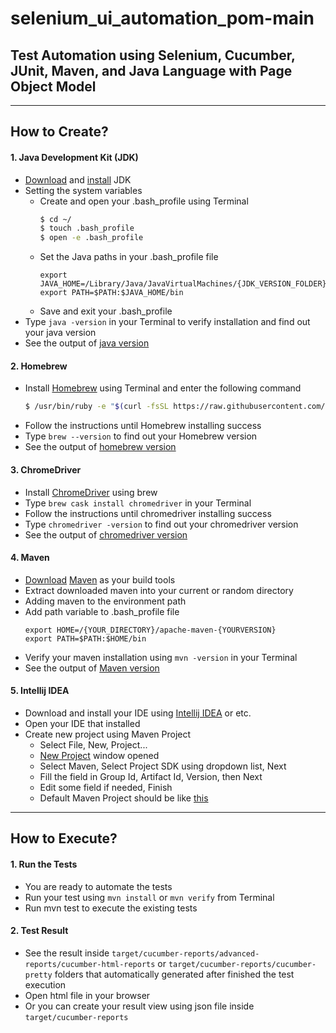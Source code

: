 # selenium_ui_automation_pom-main
Test Automation using **Selenium**, **Cucumber**, **JUnit**, **Maven**, and **Java Language** with **Page Object Model**
---
---

## How to Create?

#### 1. Java Development Kit (JDK)
* [Download](https://www.oracle.com/technetwork/java/javase/downloads/index.html) and [install](https://docs.oracle.com/javase/10/install/installation-jdk-and-jre-macos.htm#JSJIG-GUID-F575EB4A-70D3-4AB4-A20E-DBE95171AB5F) JDK
* Setting the system variables
    * Create and open your .bash_profile using Terminal
        ```sh
        $ cd ~/
        $ touch .bash_profile
        $ open -e .bash_profile
        ```
    * Set the Java paths in your .bash_profile file
        ```
        export JAVA_HOME=/Library/Java/JavaVirtualMachines/{JDK_VERSION_FOLDER}/Contents/Home
        export PATH=$PATH:$JAVA_HOME/bin
        ```
    * Save and exit your .bash_profile
* Type `java -version` in your Terminal to verify installation and find out your java version
* See the output of [java version](https://prnt.sc/p8zd7s)

#### 2. Homebrew
* Install [Homebrew](https://brew.sh/) using Terminal and enter the following command
    ```sh
    $ /usr/bin/ruby -e "$(curl -fsSL https://raw.githubusercontent.com/Homebrew/install/master/install)"
    ```
* Follow the instructions until Homebrew installing success
* Type `brew --version` to find out your Homebrew version
* See the output of [homebrew version](https://prnt.sc/p8zgxb)

#### 3. ChromeDriver
* Install [ChromeDriver](https://sites.google.com/a/chromium.org/chromedriver/) using brew
* Type `brew cask install chromedriver` in your Terminal
* Follow the instructions until chromedriver installing success
* Type `chromedriver -version` to find out your chromedriver version
* See the output of [chromedriver version](https://prnt.sc/pv8v1r)

#### 4. Maven
* [Download](https://maven.apache.org/download.cgi) [Maven](https://maven.apache.org/) as your build tools
* Extract downloaded maven into your current or random directory
* Adding maven to the environment path
* Add path variable to .bash_profile file
    ```
    export HOME=/{YOUR_DIRECTORY}/apache-maven-{YOURVERSION}
    export PATH=$PATH:$HOME/bin
    ```
* Verify your maven installation using `mvn -version` in your Terminal
* See the output of [Maven version](https://prnt.sc/pvps0n)

#### 5. Intellij IDEA
* Download and install your IDE using [Intellij IDEA](https://www.jetbrains.com/idea/download/) or etc.
* Open your IDE that installed
* Create new project using Maven Project
    * Select File, New, Project...
    * [New Project](https://prnt.sc/pv92xe) window opened
    * Select Maven, Select Project SDK using dropdown list, Next
    * Fill the field in Group Id, Artifact Id, Version, then Next
    * Edit some field if needed, Finish
    * Default Maven Project should be like [this](https://prnt.sc/pvf5xr)
---

## How to Execute?

#### 1. Run the Tests
* You are ready to automate the tests
* Run your test using `mvn install` or `mvn verify` from Terminal
* Run mvn test to execute the existing tests

#### 2. Test Result
* See the result inside `target/cucumber-reports/advanced-reports/cucumber-html-reports` or `target/cucumber-reports/cucumber-pretty` folders that automatically generated after finished the test execution
* Open html file in your browser
* Or you can create your result view using json file inside  `target/cucumber-reports`

